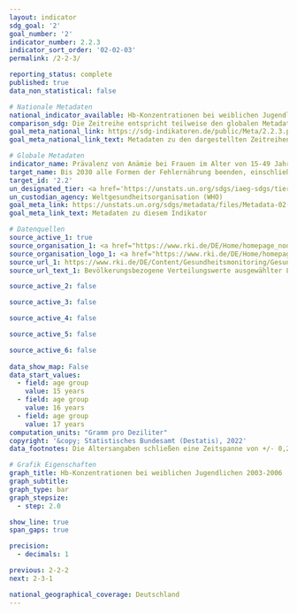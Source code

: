 ```yaml
---
layout: indicator    
sdg_goal: '2'    
goal_number: '2'    
indicator_number: 2.2.3    
indicator_sort_order: '02-02-03'    
permalink: /2-2-3/    

reporting_status: complete    
published: true    
data_non_statistical: false    

# Nationale Metadaten    
national_indicator_available: Hb-Konzentrationen bei weiblichen Jugendlichen    
comparison_sdg: Die Zeitreihe entspricht teilweise den globalen Metadaten.    
goal_meta_national_link: https://sdg-indikatoren.de/public/Meta/2.2.3.pdf
goal_meta_national_link_text: Metadaten zu den dargestellten Zeitreihen    

# Globale Metadaten    
indicator_name: Prävalenz von Anämie bei Frauen im Alter von 15-49 Jahren, nach Schwangerschaftsstatus (in Prozent)    
target_name: Bis 2030 alle Formen der Fehlernährung beenden, einschließlich durch Erreichung der international vereinbarten Zielvorgaben in Bezug auf Wachstumshemmung und Auszehrung bei Kindern unter 5 Jahren bis 2025, und den Ernährungsbedürfnissen von heranwachsenden Mädchen, schwangeren und stillenden Frauen und älteren Menschen Rechnung tragen    
target_id: '2.2'    
un_designated_tier: <a href='https://unstats.un.org/sdgs/iaeg-sdgs/tier-classification/' title='Klicken Sie hier um weitere Informationen zur UN-Tier-Klassifikation zu erhalten.'  target='_blank'>Tier I</a>    
un_custodian_agency: Weltgesundheitsorganisation (WHO)    
goal_meta_link: https://unstats.un.org/sdgs/metadata/files/Metadata-02-02-03.pdf    
goal_meta_link_text: Metadaten zu diesem Indikator        

# Datenquellen
source_active_1: true
source_organisation_1: <a href="https://www.rki.de/DE/Home/homepage_node.html"> Robert Koch-Institut (RKI) </a>
source_organisation_logo_1: <a href="https://www.rki.de/DE/Home/homepage_node.html"><img src="https://g205sdgs.github.io/sdg-indicators/public/OrgImgDe/rki.png" alt="Logo rki" style="height:60px; width:148px"/></a>
source_url_1: https://www.rki.de/DE/Content/Gesundheitsmonitoring/Gesundheitsberichterstattung/GBEDownloadsB/KiGGS_Laborparameter.pdf
source_url_text_1: Bevölkerungsbezogene Verteilungswerte ausgewählter Laborparameter aus KiGGS

source_active_2: false

source_active_3: false

source_active_4: false

source_active_5: false

source_active_6: false
    
data_show_map: False    
data_start_values: 
  - field: age group
    value: 15 years
  - field: age group
    value: 16 years
  - field: age group
    value: 17 years    
computation_units: "Gramm pro Deziliter"    
copyright: '&copy; Statistisches Bundesamt (Destatis), 2022'    
data_footnotes: Die Altersangaben schließen eine Zeitspanne von +/- 0,25 Jahren mit ein (der Wert für z. B. 16 Jahre gilt approximativ für Jugendliche von 15,75 bis unter 16,25 Jahren). Die Daten stellen den Medianwert der jeweiligen Gruppe dar.<br>• Daten sind nur für 2003-2006 verfügbar.    

# Grafik Eigenschaften    
graph_title: Hb-Konzentrationen bei weiblichen Jugendlichen 2003-2006
graph_subtitle:     
graph_type: bar
graph_stepsize: 
  - step: 2.0    

show_line: true
span_gaps: true

precision:
  - decimals: 1    

previous: 2-2-2    
next: 2-3-1    

national_geographical_coverage: Deutschland    
---
```


<span></span>